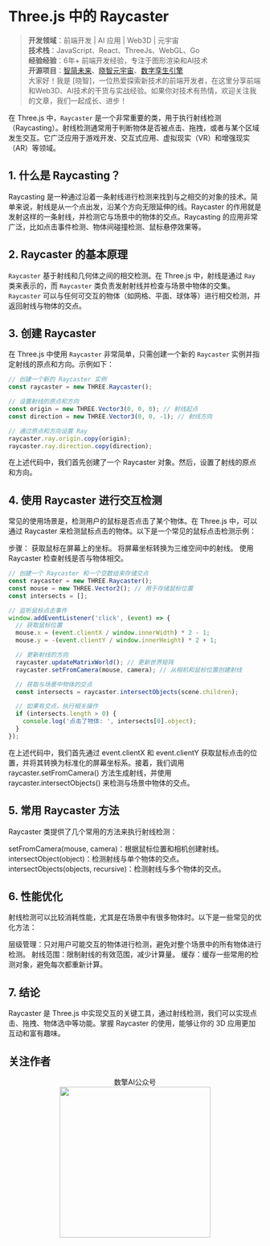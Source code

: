 # Three.js 中的 Raycaster


> **开发领域**：前端开发 | AI 应用 | Web3D | 元宇宙  
> **技术栈**：JavaScript、React、ThreeJs、WebGL、Go  
> **经验经验**：6年+ 前端开发经验，专注于图形渲染和AI技术  
> **开源项目**：[智简未来](https://aint.top)、[晓智元宇宙](https://xiaozhi.shop/)、[数字孪生引擎](https://www.shuqin.cc/)   
> 大家好！我是 [晓智]，一位热爱探索新技术的前端开发者，在这里分享前端和Web3D、AI技术的干货与实战经验。如果你对技术有热情，欢迎关注我的文章，我们一起成长、进步！


在 Three.js 中，`Raycaster` 是一个非常重要的类，用于执行射线检测（Raycasting）。射线检测通常用于判断物体是否被点击、拖拽，或者与某个区域发生交互。它广泛应用于游戏开发、交互式应用、虚拟现实（VR）和增强现实（AR）等领域。

## 1. 什么是 Raycasting？

Raycasting 是一种通过沿着一条射线进行检测来找到与之相交的对象的技术。简单来说，射线是从一个点出发，沿某个方向无限延伸的线。Raycaster 的作用就是发射这样的一条射线，并检测它与场景中的物体的交点。Raycasting 的应用非常广泛，比如点击事件检测、物体间碰撞检测、鼠标悬停效果等。

## 2. Raycaster 的基本原理

`Raycaster` 基于射线和几何体之间的相交检测。在 Three.js 中，射线是通过 `Ray` 类来表示的，而 `Raycaster` 类负责发射射线并检查与场景中物体的交集。`Raycaster` 可以与任何可交互的物体（如网格、平面、球体等）进行相交检测，并返回射线与物体的交点。

## 3. 创建 Raycaster

在 Three.js 中使用 `Raycaster` 非常简单，只需创建一个新的 `Raycaster` 实例并指定射线的原点和方向。示例如下：

```javascript
// 创建一个新的 Raycaster 实例
const raycaster = new THREE.Raycaster();

// 设置射线的原点和方向
const origin = new THREE.Vector3(0, 0, 0); // 射线起点
const direction = new THREE.Vector3(0, 0, -1); // 射线方向

// 通过原点和方向设置 Ray
raycaster.ray.origin.copy(origin);
raycaster.ray.direction.copy(direction);
```

在上述代码中，我们首先创建了一个 Raycaster 对象。然后，设置了射线的原点和方向。

## 4. 使用 Raycaster 进行交互检测

常见的使用场景是，检测用户的鼠标是否点击了某个物体。在 Three.js 中，可以通过 Raycaster 来检测鼠标点击的物体。以下是一个常见的鼠标点击检测示例：

步骤：
获取鼠标在屏幕上的坐标。
将屏幕坐标转换为三维空间中的射线。
使用 Raycaster 检查射线是否与物体相交。

```javascript
// 创建一个 Raycaster 和一个空数组来存储交点
const raycaster = new THREE.Raycaster();
const mouse = new THREE.Vector2(); // 用于存储鼠标位置
const intersects = [];

// 监听鼠标点击事件
window.addEventListener('click', (event) => {
  // 获取鼠标位置
  mouse.x = (event.clientX / window.innerWidth) * 2 - 1;
  mouse.y = -(event.clientY / window.innerHeight) * 2 + 1;

  // 更新射线的方向
  raycaster.updateMatrixWorld(); // 更新世界矩阵
  raycaster.setFromCamera(mouse, camera); // 从相机和鼠标位置创建射线

  // 获取与场景中物体的交点
  const intersects = raycaster.intersectObjects(scene.children);

  // 如果有交点，执行相关操作
  if (intersects.length > 0) {
    console.log('点击了物体: ', intersects[0].object);
  }
});
```

在上述代码中，我们首先通过 event.clientX 和 event.clientY 获取鼠标点击的位置，并将其转换为标准化的屏幕坐标系。接着，我们调用 raycaster.setFromCamera() 方法生成射线，并使用 raycaster.intersectObjects() 来检测与场景中物体的交点。

## 5. 常用 Raycaster 方法

Raycaster 类提供了几个常用的方法来执行射线检测：

setFromCamera(mouse, camera)：根据鼠标位置和相机创建射线。
intersectObject(object)：检测射线与单个物体的交点。
intersectObjects(objects, recursive)：检测射线与多个物体的交点。

## 6. 性能优化

射线检测可以比较消耗性能，尤其是在场景中有很多物体时。以下是一些常见的优化方法：

层级管理：只对用户可能交互的物体进行检测，避免对整个场景中的所有物体进行检测。
射线范围：限制射线的有效范围，减少计算量。
缓存：缓存一些常用的检测对象，避免每次都重新计算。

## 7. 结论

Raycaster 是 Three.js 中实现交互的关键工具，通过射线检测，我们可以实现点击、拖拽、物体选中等功能。掌握 Raycaster 的使用，能够让你的 3D 应用更加互动和富有趣味。

## 关注作者

<div align="center">数擎AI公众号</div>
<div align="center"> <img src="https://cdn.shuqin.cc/aint/assets/weixin.svg" width = 300 height = 300 /> </div>